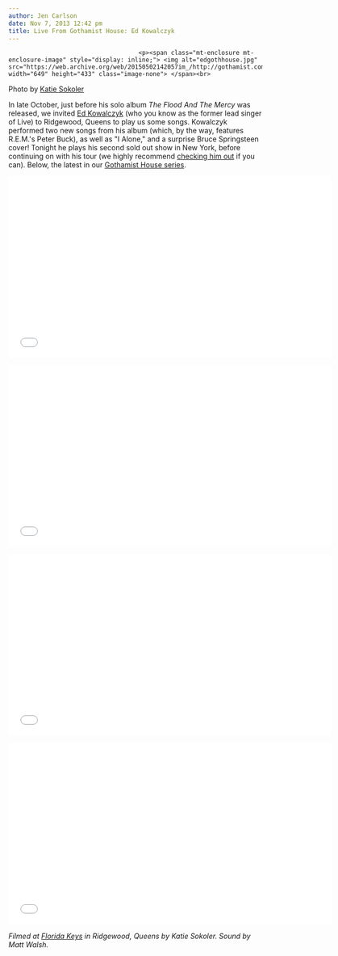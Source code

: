 ```yaml
---
author: Jen Carlson
date: Nov 7, 2013 12:42 pm
title: Live From Gothamist House: Ed Kowalczyk
---
```


	
										<p><span class="mt-enclosure mt-enclosure-image" style="display: inline;"> <img alt="edgothhouse.jpg" src="https://web.archive.org/web/20150502142057im_/http://gothamist.com/attachments/arts_jen/edgothhouse.jpg" width="649" height="433" class="image-none"> </span><br>
<span class="photo_caption">Photo by <a href="https://web.archive.org/web/20150502142057/http://colormekatie.blogspot.com/">Katie Sokoler</a></span></p>

<p>In late October, just before his solo album <em>The Flood And The Mercy</em> was released, we invited <a href="https://web.archive.org/web/20150502142057/http://edkowalczyk.com/">Ed Kowalczyk</a> (who you know as the former lead singer of Live) to Ridgewood, Queens to play us some songs. Kowalczyk performed two new songs from his album (which, by the way, features R.E.M.&apos;s Peter Buck), as well as &quot;I Alone,&quot; and a surprise Bruce Springsteen cover! Tonight he plays his second sold out show in New York, before continuing on with his tour (we highly recommend <a href="https://web.archive.org/web/20150502142057/http://edkowalczyk.com/tour-dates">checking him out</a> if you can). Below, the latest in our <a href="https://web.archive.org/web/20150502142057/http://gothamist.com/tags/gothamisthouse">Gothamist House series</a>.</p>

<p><iframe src="//web.archive.org/web/20150502142057if_/http://player.vimeo.com/video/78848021" width="640" height="360" frameborder="0" webkitallowfullscreen="" mozallowfullscreen="" allowfullscreen></iframe></p>

<p><iframe src="//web.archive.org/web/20150502142057if_/http://player.vimeo.com/video/78811489" width="640" height="360" frameborder="0" webkitallowfullscreen="" mozallowfullscreen="" allowfullscreen></iframe></p>

<p><iframe src="//web.archive.org/web/20150502142057if_/http://player.vimeo.com/video/78805835" width="640" height="360" frameborder="0" webkitallowfullscreen="" mozallowfullscreen="" allowfullscreen></iframe></p>

<p><iframe src="//web.archive.org/web/20150502142057if_/http://player.vimeo.com/video/78809163" width="640" height="360" frameborder="0" webkitallowfullscreen="" mozallowfullscreen="" allowfullscreen></iframe></p>

<p><em>Filmed at <a href="https://web.archive.org/web/20150502142057/http://www.floridakeysnyc.com/">Florida Keys</a> in Ridgewood, Queens by Katie Sokoler. Sound by Matt Walsh.</em></p>					
										
									
				